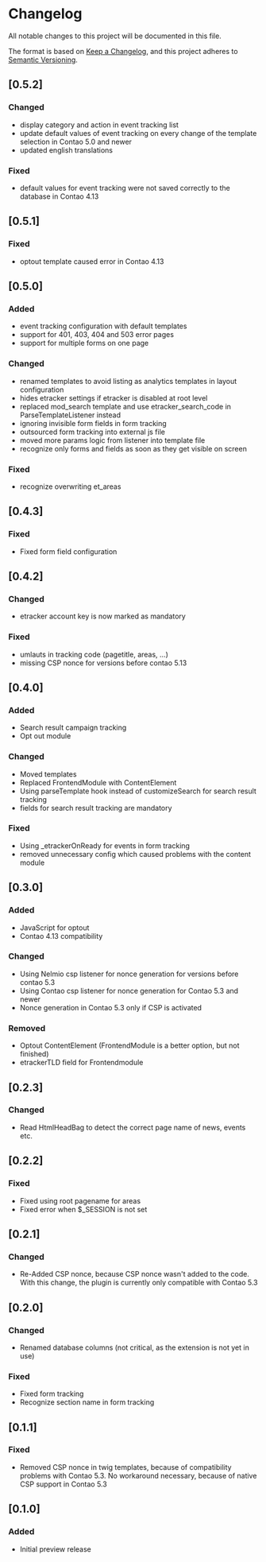 # Changelog

All notable changes to this project will be documented in this file.

The format is based on [Keep a Changelog](https://keepachangelog.com/en/1.0.0/),
and this project adheres to [Semantic Versioning](https://semver.org/lang/de/spec/v2.0.0.html).

## [0.5.2]

### Changed

- display category and action in event tracking list
- update default values of event tracking on every change of the template selection in Contao 5.0 and newer
- updated english translations

### Fixed

- default values for event tracking were not saved correctly to the database in Contao 4.13

## [0.5.1]

### Fixed

- optout template caused error in Contao 4.13

## [0.5.0]

### Added

- event tracking configuration with default templates
- support for 401, 403, 404 and 503 error pages
- support for multiple forms on one page

### Changed

- renamed templates to avoid listing as analytics templates in layout configuration
- hides etracker settings if etracker is disabled at root level
- replaced mod_search template and use etracker_search_code in ParseTemplateListener instead
- ignoring invisible form fields in form tracking
- outsourced form tracking into external js file
- moved more params logic from listener into template file
- recognize only forms and fields as soon as they get visible on screen

### Fixed

- recognize overwriting et_areas

## [0.4.3]

### Fixed

- Fixed form field configuration

## [0.4.2]

### Changed

- etracker account key is now marked as mandatory

### Fixed

- umlauts in tracking code (pagetitle, areas, ...)
- missing CSP nonce for versions before contao 5.13

## [0.4.0]

### Added

- Search result campaign tracking
- Opt out module

### Changed

- Moved templates
- Replaced FrontendModule with ContentElement
- Using parseTemplate hook instead of customizeSearch for search result tracking
- fields for search result tracking are mandatory

### Fixed

- Using _etrackerOnReady for events in form tracking
- removed unnecessary config which caused problems with the content module

## [0.3.0]

### Added

- JavaScript for optout
- Contao 4.13 compatibility

### Changed

- Using Nelmio csp listener for nonce generation for versions before contao 5.3
- Using Contao csp listener for nonce generation for Contao 5.3 and newer
- Nonce generation in Contao 5.3 only if CSP is activated

### Removed

- Optout ContentElement (FrontendModule is a better option, but not finished) 
- etrackerTLD field for Frontendmodule

## [0.2.3]

### Changed

- Read HtmlHeadBag to detect the correct page name of news, events etc.

## [0.2.2]

### Fixed

- Fixed using root pagename for areas
- Fixed error when $_SESSION is not set

## [0.2.1]

### Changed

- Re-Added CSP nonce, because CSP nonce wasn't added to the code. With this change, the plugin is currently only compatible with Contao 5.3

## [0.2.0]

### Changed

- Renamed database columns (not critical, as the extension is not yet in use)

### Fixed

- Fixed form tracking
- Recognize section name in form tracking

## [0.1.1]

### Fixed

- Removed CSP nonce in twig templates, because of compatibility problems with Contao 5.3. No workaround necessary, because of native CSP support in Contao 5.3

## [0.1.0]

### Added

- Initial preview release
